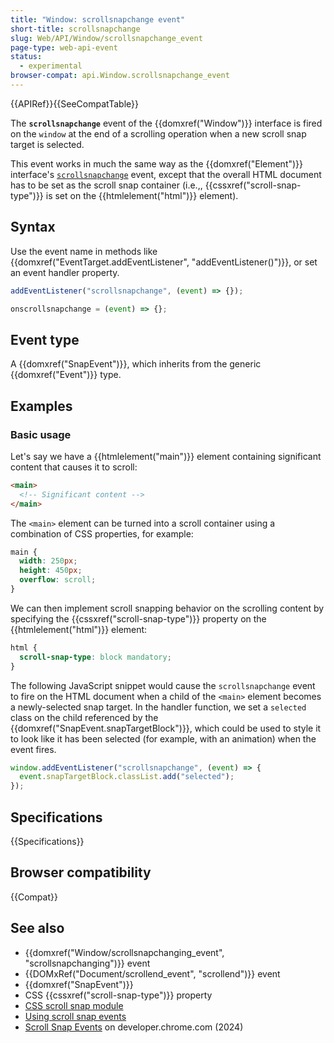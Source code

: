 ```yaml
---
title: "Window: scrollsnapchange event"
short-title: scrollsnapchange
slug: Web/API/Window/scrollsnapchange_event
page-type: web-api-event
status:
  - experimental
browser-compat: api.Window.scrollsnapchange_event
---
```


{{APIRef}}{{SeeCompatTable}}

The **`scrollsnapchange`** event of the {{domxref("Window")}} interface is fired on the `window` at the end of a scrolling operation when a new scroll snap target is selected.

This event works in much the same way as the {{domxref("Element")}} interface's [`scrollsnapchange`](/en-US/docs/Web/API/Element/scrollsnapchange_event) event, except that the overall HTML document has to be set as the scroll snap container (i.e.,, {{cssxref("scroll-snap-type")}} is set on the {{htmlelement("html")}} element).

## Syntax

Use the event name in methods like {{domxref("EventTarget.addEventListener", "addEventListener()")}}, or set an event handler property.

```js
addEventListener("scrollsnapchange", (event) => {});

onscrollsnapchange = (event) => {};
```

## Event type

A {{domxref("SnapEvent")}}, which inherits from the generic {{domxref("Event")}} type.

## Examples

### Basic usage

Let's say we have a {{htmlelement("main")}} element containing significant content that causes it to scroll:

```html
<main>
  <!-- Significant content -->
</main>
```

The `<main>` element can be turned into a scroll container using a combination of CSS properties, for example:

```css
main {
  width: 250px;
  height: 450px;
  overflow: scroll;
}
```

We can then implement scroll snapping behavior on the scrolling content by specifying the {{cssxref("scroll-snap-type")}} property on the {{htmlelement("html")}} element:

```css
html {
  scroll-snap-type: block mandatory;
}
```

The following JavaScript snippet would cause the `scrollsnapchange` event to fire on the HTML document when a child of the `<main>` element becomes a newly-selected snap target. In the handler function, we set a `selected` class on the child referenced by the {{domxref("SnapEvent.snapTargetBlock")}}, which could be used to style it to look like it has been selected (for example, with an animation) when the event fires.

```js
window.addEventListener("scrollsnapchange", (event) => {
  event.snapTargetBlock.classList.add("selected");
});
```

## Specifications

{{Specifications}}

## Browser compatibility

{{Compat}}

## See also

- {{domxref("Window/scrollsnapchanging_event", "scrollsnapchanging")}} event
- {{DOMxRef("Document/scrollend_event", "scrollend")}} event
- {{domxref("SnapEvent")}}
- CSS {{cssxref("scroll-snap-type")}} property
- [CSS scroll snap module](/en-US/docs/Web/CSS/CSS_scroll_snap)
- [Using scroll snap events](/en-US/docs/Web/CSS/CSS_scroll_snap/Using_scroll_snap_events)
- [Scroll Snap Events](https://developer.chrome.com/blog/scroll-snap-events) on developer.chrome.com (2024)
